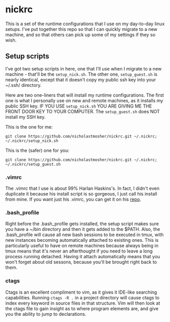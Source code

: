 # nickrc

This is a set of the runtime configurations that I use on my day-to-day
linux setups. I've put together this repo so that I can quickly migrate
to a new machine, and so that others can pick up some of my settings if
they so wish.

## Setup scripts

I've got two setup scripts in here, one that I'll use when I migrate to
a new machine - that'll be the `setup_nick.sh`. The other one,
`setup_guest.sh` is nearly identical, except that it doesn't copy my
public ssh key into your ~/.ssh/ directory.

Here are two one-liners that will install my runtime configurations. The
first one is what I personally use on new and remote machines, as it
installs my public SSH key. IF YOU USE `setup_nick.sh` YOU ARE GIVING ME
THE FRONT DOOR KEY TO YOUR COMPUTER. The `setup_guest.sh` does NOT
install my SSH key.

This is the one for me:

    git clone https://github.com/nicholastmosher/nickrc.git ~/.nickrc; ~/.nickrc/setup_nick.sh

This is the (safer) one for you:

    git clone https://github.com/nicholastmosher/nickrc.git ~/.nickrc; ~/.nickrc/setup_guest.sh

### .vimrc

The .vimrc that I use is about 99% Harlan Haskins's. In fact, I didn't
even duplicate it because his install script is so gorgeous, I just call
his install from mine. If you want just his .vimrc, you can get it on his
[repo](https://github.com/harlanhaskins/harlan-vimrc).

### .bash_profile

Right before the .bash_profile gets installed, the setup script makes sure
you have a ~/bin directory and then it gets added to the $PATH. Also,
the .bash_profile will cause all new bash sessions to be executed in tmux,
with new instances becoming automatically attached to existing ones.
This is particularly useful to have on remote machines because always being
in tmux means that it's never an afterthought if you need to leave a long
process running detached.  Having it attach automatically means that you
won't forget about old sessons, because you'll be brought right back to them.

### ctags

Ctags is an excellent compliment to vim, as it gives it IDE-like searching
capabilities. Running `ctags -R .` in a project directory will cause ctags
to index every keyword in source files in that structure. Vim will then
look at the ctags file to gain insight as to where program elements are,
and give you the ability to jump to declarations.
